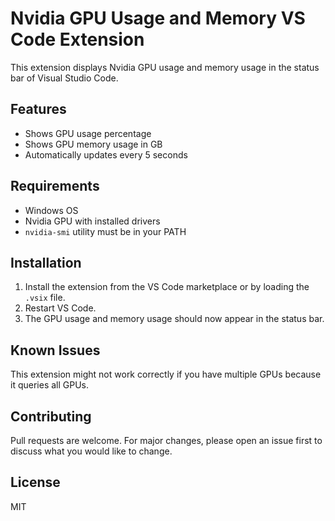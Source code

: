 # Nvidia GPU Usage and Memory VS Code Extension

This extension displays Nvidia GPU usage and memory usage in the status bar of Visual Studio Code.

## Features

- Shows GPU usage percentage
- Shows GPU memory usage in GB
- Automatically updates every 5 seconds

## Requirements

- Windows OS
- Nvidia GPU with installed drivers
- `nvidia-smi` utility must be in your PATH

## Installation

1. Install the extension from the VS Code marketplace or by loading the `.vsix` file.
2. Restart VS Code.
3. The GPU usage and memory usage should now appear in the status bar.

## Known Issues

This extension might not work correctly if you have multiple GPUs because it queries all GPUs.

## Contributing

Pull requests are welcome. For major changes, please open an issue first to discuss what you would like to change.

## License

MIT
